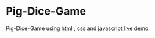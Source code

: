 # Pig-Dice-Game

Pig-Dice-Game using html , css and javascript
<a href="https://rutvikmendpara.github.io/Pig-Dice-Game/">live demo</a>
